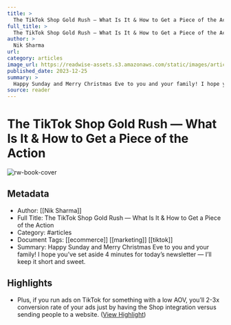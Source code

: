 ```yaml
---
title: >
  The TikTok Shop Gold Rush — What Is It & How to Get a Piece of the Action
full_title: >
  The TikTok Shop Gold Rush — What Is It & How to Get a Piece of the Action
author: >
  Nik Sharma
url: 
category: articles
image_url: https://readwise-assets.s3.amazonaws.com/static/images/article1.be68295a7e40.png
published_date: 2023-12-25
summary: >
  Happy Sunday and Merry Christmas Eve to you and your family! I hope you’ve set aside 4 minutes for today’s newsletter — I’ll keep it short and sweet.
source: reader
---
```

# The TikTok Shop Gold Rush — What Is It & How to Get a Piece of the Action

![rw-book-cover](https://readwise-assets.s3.amazonaws.com/static/images/article1.be68295a7e40.png)

## Metadata
- Author: [[Nik Sharma]]
- Full Title: The TikTok Shop Gold Rush — What Is It & How to Get a Piece of the Action
- Category: #articles
- Document Tags: [[ecommerce]] [[marketing]] [[tiktok]] 
- Summary: Happy Sunday and Merry Christmas Eve to you and your family! I hope you’ve set aside 4 minutes for today’s newsletter — I’ll keep it short and sweet.

## Highlights
- Plus, if you run ads on TikTok for something with a low AOV, you’ll 2-3x conversion rate of your ads just by having the Shop integration versus sending people to a website. ([View Highlight](https://read.readwise.io/read/01hjher4edzcdadtzgyhesxygv))


